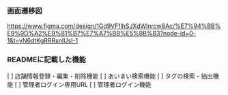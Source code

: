 ### 画面遷移図
https://www.figma.com/design/1Gd9VFflhSJXdWlnrcw8Ac/%E7%94%BB%E9%9D%A2%E9%81%B7%E7%A7%BB%E5%9B%B3?node-id=0-1&t=yN6dtKgRRRsnlUsI-1
### READMEに記載した機能
[ ] 店舗情報登録・編集・削除機能
[ ] あいまい検索機能
[ ] タグの検索・抽出機能
[ ] 管理者ログイン専用URL
[ ] 管理者ログイン機能

